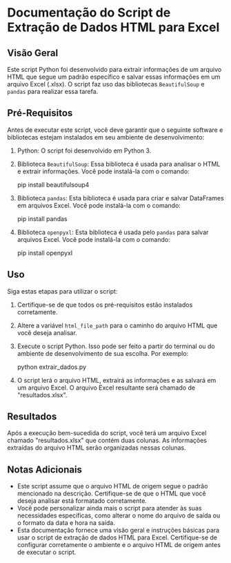 # Documentação do Script de Extração de Dados HTML para Excel

## Visão Geral
Este script Python foi desenvolvido para extrair informações de um arquivo HTML que segue um padrão específico e salvar essas informações em um arquivo Excel (.xlsx). O script faz uso das bibliotecas `BeautifulSoup` e `pandas` para realizar essa tarefa.

## Pré-Requisitos
Antes de executar este script, você deve garantir que o seguinte software e bibliotecas estejam instalados em seu ambiente de desenvolvimento:

1. Python: O script foi desenvolvido em Python 3.

2. Biblioteca `BeautifulSoup`: Essa biblioteca é usada para analisar o HTML e extrair informações. Você pode instalá-la com o comando:

   pip install beautifulsoup4

3. Biblioteca `pandas`: Esta biblioteca é usada para criar e salvar DataFrames em arquivos Excel. Você pode instalá-la com o comando:

   pip install pandas

4. Biblioteca `openpyxl`: Esta biblioteca é usada pelo `pandas` para salvar arquivos Excel. Você pode instalá-la com o comando:

   pip install openpyxl

## Uso
Siga estas etapas para utilizar o script:

1. Certifique-se de que todos os pré-requisitos estão instalados corretamente.

2. Altere a variável `html_file_path` para o caminho do arquivo HTML que você deseja analisar.

3. Execute o script Python. Isso pode ser feito a partir do terminal ou do ambiente de desenvolvimento de sua escolha. Por exemplo:

   python extrair_dados.py

4. O script lerá o arquivo HTML, extrairá as informações e as salvará em um arquivo Excel. O arquivo Excel resultante será chamado de "resultados.xlsx".

## Resultados
Após a execução bem-sucedida do script, você terá um arquivo Excel chamado "resultados.xlsx" que contém duas colunas. As informações extraídas do arquivo HTML serão organizadas nessas colunas.

## Notas Adicionais
- Este script assume que o arquivo HTML de origem segue o padrão mencionado na descrição. Certifique-se de que o HTML que você deseja analisar está formatado corretamente.
- Você pode personalizar ainda mais o script para atender às suas necessidades específicas, como alterar o nome do arquivo de saída ou o formato da data e hora na saída.
- Esta documentação fornece uma visão geral e instruções básicas para usar o script de extração de dados HTML para Excel. Certifique-se de configurar corretamente o ambiente e o arquivo HTML de origem antes de executar o script.